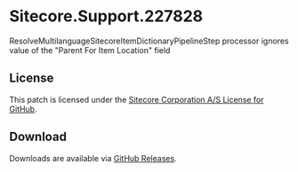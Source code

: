 # Sitecore.Support.227828
ResolveMultilanguageSitecoreItemDictionaryPipelineStep processor ignores value of the &quot;Parent For Item Location&quot; field

## License  
This patch is licensed under the [Sitecore Corporation A/S License for GitHub](https://github.com/sitecoresupport/Sitecore.Support.227828/blob/master/LICENSE).  

## Download  
Downloads are available via [GitHub Releases](https://github.com/sitecoresupport/Sitecore.Support.227828/releases).  

